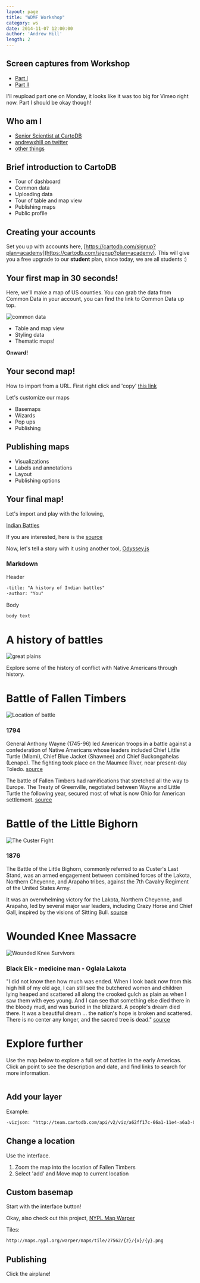 ```yaml
---
layout: page
title: "WDMF Workshop"
category: ws
date: 2014-11-07 12:00:00
author: 'Andrew Hill'
length: 2
---
```


## Screen captures from Workshop

* [Part I](https://vimeo.com/111287736)
* [Part II](https://vimeo.com/111287688)

I'll reupload part one on Monday, it looks like it was too big for Vimeo right now. Part I should be okay though!

## Who am I

* [Senior Scientist at CartoDB](http://cartodb.com/team)
* [andrewxhill on twitter](http://twitter.com/andrewxhill)
* [other things](http://andrewxhill.com)

## Brief introduction to CartoDB

* Tour of dashboard
* Common data
* Uploading data
* Tour of table and map view
* Publishing maps
* Public profile

## Creating your accounts

Set you up with accounts here, [https://cartodb.com/signup?plan=academy](https://cartodb.com/signup?plan=academy). This will give you a free upgrade to our **student** plan, since today, we are all students :)

## Your first map in 30 seconds!

Here, we'll make a map of US counties. You can grab the data from Common Data in your account, you can find the link to Common Data up top.

![common data](http://i.imgur.com/sFlZNKl.png)

* Table and map view
* Styling data
* Thematic maps!

**Onward!**

## Your second map!

How to import from a URL. First right click and 'copy' [this link](https://dl.dropboxusercontent.com/u/1307405/CartoDB/workshop/severe-wind.csv.zip)

Let's customize our maps

* Basemaps
* Wizards
* Pop ups
* Publishing

## Publishing maps

* Visualizations
* Labels and annotations
* Layout
* Publishing options

## Your final map!

Let's import and play with the following,

[Indian Battles](https://dl.dropboxusercontent.com/u/1307405/CartoDB/workshop/indian_battles_all.geojson)

If you are interested, here is the [source](http://www.upa.pdx.edu/IMS/currentprojects/TAHv3/GIS_Data/West_Expansion/)

Now, let's tell a story with it using another tool, [Odyssey.js](http://cartodb.github.io/odyssey.js/)

### Markdown

Header

```txt
-title: "A history of Indian battles"
-author: "You"
```

Body

```txt
body text
```
# A history of battles

![great plains](//upload.wikimedia.org/wikipedia/commons/thumb/2/27/Great_Plains_Nebraska_USA1.jpg/262px-Great_Plains_Nebraska_USA1.jpg)

Explore some of the history of conflict with Native Americans through history.

# Battle of Fallen Timbers

![Location of battle](//upload.wikimedia.org/wikipedia/commons/thumb/a/ab/Fallen_Timbers_Battlefield.jpg/250px-Fallen_Timbers_Battlefield.jpg)

### 1794

General Anthony Wayne (1745-96) led American troops in a battle against a confederation of Native Americans whose leaders included Chief Little Turtle (Miami), Chief Blue Jacket (Shawnee) and Chief Buckongahelas (Lenape). The fighting took place on the Maumee River, near present-day Toledo. [source](http://www.history.com/topics/native-american-history/battle-of-fallen-timbers)

The battle of Fallen Timbers had ramifications that stretched all the way to Europe. The Treaty of Greenville, negotiated between Wayne and Little Turtle the following year, secured most of what is now Ohio for American settlement. [source](http://en.wikipedia.org/wiki/Battle_of_Fallen_Timbers)

# Battle of the Little Bighorn

![The Custer Fight](//upload.wikimedia.org/wikipedia/commons/thumb/b/b2/Charles_Marion_Russell_-_The_Custer_Fight_%281903%29.jpg/300px-Charles_Marion_Russell_-_The_Custer_Fight_%281903%29.jpg)

### 1876

The Battle of the Little Bighorn, commonly referred to as Custer's Last Stand, was an armed engagement between combined forces of the Lakota, Northern Cheyenne, and Arapaho tribes, against the 7th Cavalry Regiment of the United States Army.

It was an overwhelming victory for the Lakota, Northern Cheyenne, and Arapaho, led by several major war leaders, including Crazy Horse and Chief Gall, inspired by the visions of Sitting Bull. [source](http://en.wikipedia.org/wiki/Battle_of_the_Little_Bighorn)

# Wounded Knee Massacre

![Wounded Knee Survivors](//upload.wikimedia.org/wikipedia/en/thumb/2/21/Wounded_Knee_Survivors.jpg/170px-Wounded_Knee_Survivors.jpg)


### Black Elk - medicine man - Oglala Lakota

"I did not know then how much was ended. When I look back now from this high hill of my old age, I can still see the butchered women and children lying heaped and scattered all along the crooked gulch as plain as when I saw them with eyes young. And I can see that something else died there in the bloody mud, and was buried in the blizzard. A people's dream died there. It was a beautiful dream ... the nation's hope is broken and scattered. There is no center any longer, and the sacred tree is dead." [source](http://en.wikipedia.org/wiki/Wounded_Knee_Massacre)

# Explore further

Use the map below to explore a full set of battles in the early Americas. Click an point to see the description and date, and find links to search for more information.

```txt
```

## Add your layer

Example:

```txt
-vizjson: "http://team.cartodb.com/api/v2/viz/a62ff17c-66a1-11e4-a6a3-0e853d047bba/viz.json"
```

## Change a location

Use the interface.

1. Zoom the map into the location of Fallen Timbers
2. Select 'add' and Move map to current location

## Custom basemap

Start with the interface button!

Okay, also check out this project, [NYPL Map Warper](maps.nypl.org/warper/)

Tiles:

```txt
http://maps.nypl.org/warper/maps/tile/27562/{z}/{x}/{y}.png
```

## Publishing

Click the airplane!

